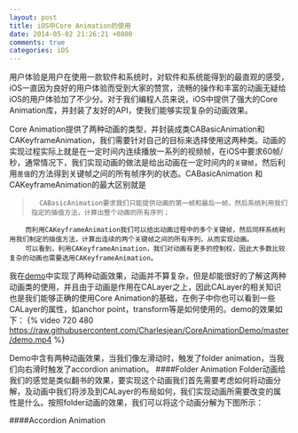 ```yaml
---
layout: post
title: iOS中Core Animation的使用
date: 2014-05-02 21:26:21 +0800
comments: true
categories: iOS
---
```

用户体验是用户在使用一款软件和系统时，对软件和系统能得到的最直观的感受，iOS一直因为良好的用户体验而受到大家的赞赏，流畅的操作和丰富的动画无疑给iOS的用户体验加了不少分。对于我们编程人员来说，iOS中提供了强大的Core Animation库，并封装了友好的API，使我们能够实现复杂的动画效果。

Core Animation提供了两种动画的类型，并封装成类CABasicAnimation和CAKeyframeAnimation，我们需要针对自己的目标来选择使用这两种类。动画的实现过程实际上就是在一定时间内连续播放一系列的视频帧，在iOS中要求60帧/秒，通常情况下，我们实现动画的做法是给出动画在一定时间内的`关键帧`，然后利用`差值`的方法得到关键帧之间的所有帧序列的状态。CABasicAnimation 和 CAKeyframeAnimation的最大区别就是
>		CABasicAnimation要求我们只能提供动画的第一帧和最后一帧，然后系统利用我们指定的插值方法，计算出整个动画的所有序列；
		而利用CAKeyframeAnimation我们可以给出动画过程中的多个关键帧，然后同样系统利用我们制定的插值方法，计算出连续的两个关键帧之间的所有序列，从而实现动画。 
		可以看到，利用CAKeyframeAnimation，我们对动画有更多的控制权，因此大多数比较复杂的动画也需要选用CAKeyframeAnimation。

我在[demo](https://github.com/Charlesjean/CoreAnimationDemo)中实现了两种动画效果，动画并不算复杂，但是却能很好的了解这两种动画类的使用，并且由于动画是作用在CALayer之上，因此CALayer的相关知识也是我们能够正确的使用Core Animation的基础，在例子中你也可以看到一些CALayer的属性，如anchor point，transform等是如何使用的。demo的效果如下：
{% video 720 480 https://raw.githubusercontent.com/Charlesjean/CoreAnimationDemo/master/demo.mp4 %}

Demo中含有两种动画效果，当我们像左滑动时，触发了folder animation，当我们向右滑时触发了accordion animation。
####Folder Animation
Folder动画给我们的感觉是类似翻书的效果，要实现这个动画我们首先需要考虑如何将动画分解，及动画中我们将涉及到CALayer的布局如何，我们实现动画所需要改变的属性是什么。按照folder动画的效果，我们可以将这个动画分解为下图所示：
![]()

####Accordion Animation



